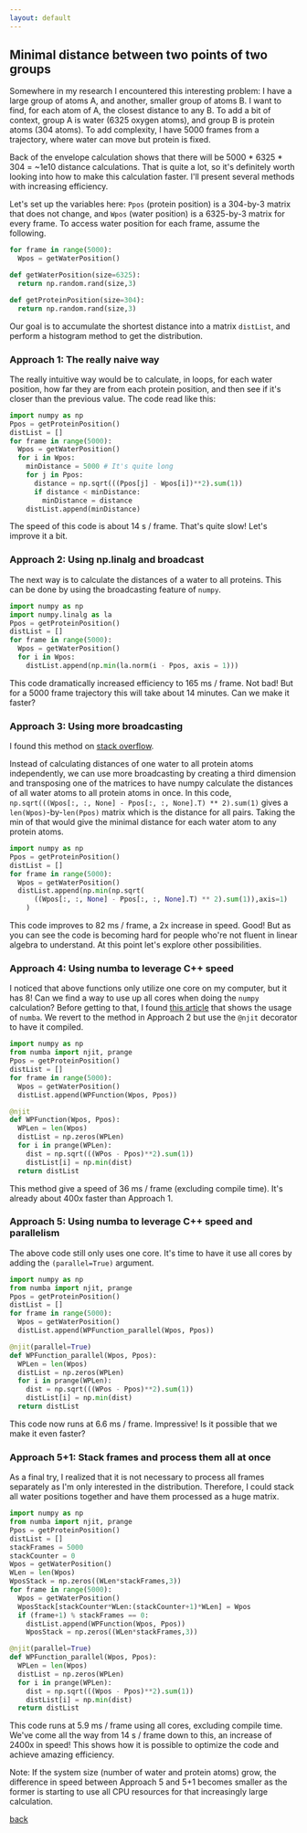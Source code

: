 ```yaml
---
layout: default
---
```


## Minimal distance between two points of two groups

Somewhere in my research I encountered this interesting problem: I have a large group of atoms A, and another, smaller group of atoms B. I want to find, for each atom of A, the closest distance to any B. To add a bit of context, group A is water (6325 oxygen atoms), and group B is protein atoms (304 atoms). To add complexity, I have 5000 frames from a trajectory, where water can move but protein is fixed.

Back of the envelope calculation shows that there will be 5000 * 6325 * 304 = \~1e10 distance calculations. That is quite a lot, so it's definitely worth looking into how to make this calculation faster. I'll present several methods with increasing efficiency.

Let's set up the variables here: `Ppos` (protein position) is a 304-by-3 matrix that does not change, and `Wpos` (water position) is a 6325-by-3 matrix for every frame. To access water position for each frame, assume the following.

```python
for frame in range(5000):
  Wpos = getWaterPosition()

def getWaterPosition(size=6325):
  return np.random.rand(size,3)

def getProteinPosition(size=304):
  return np.random.rand(size,3)
```

Our goal is to accumulate the shortest distance into a matrix `distList`, and perform a histogram method to get the distribution.

### Approach 1: The really naive way

The really intuitive way would be to calculate, in loops, for each water position, how far they are from each protein position, and then see if it's closer than the previous value. The code read like this:

```python
import numpy as np
Ppos = getProteinPosition()
distList = []
for frame in range(5000):
  Wpos = getWaterPosition()
  for i in Wpos:
    minDistance = 5000 # It's quite long
    for j in Ppos:
      distance = np.sqrt(((Ppos[j] - Wpos[i])**2).sum(1))
      if distance < minDistance:  
        minDistance = distance
    distList.append(minDistance)
```

The speed of this code is about 14 s / frame. That's quite slow! Let's improve it a bit.


### Approach 2: Using np.linalg and broadcast

The next way is to calculate the distances of a water to all proteins. This can be done by using the broadcasting feature of `numpy`. 

```python
import numpy as np
import numpy.linalg as la
Ppos = getProteinPosition()
distList = []
for frame in range(5000):
  Wpos = getWaterPosition()
  for i in Wpos:
    distList.append(np.min(la.norm(i - Ppos, axis = 1)))
```

This code dramatically increased efficiency to 165 ms / frame. Not bad! But for a 5000 frame trajectory this will take about 14 minutes. Can we make it faster?

### Approach 3: Using more broadcasting

I found this method on [stack overflow](https://stackoverflow.com/questions/28687321).

Instead of calculating distances of one water to all protein atoms independently, we can use more broadcasting by creating a third dimension and transposing one of the matrices to have numpy calculate the distances of all water atoms to all protein atoms in once.  In this code, `np.sqrt(((Wpos[:, :, None] - Ppos[:, :, None].T) ** 2).sum(1)` gives a `len(Wpos)`-by-`len(Ppos)` matrix which is the distance for all pairs. Taking the min of that would give the minimal distance for each water atom to any protein atoms.

```python
import numpy as np
Ppos = getProteinPosition()
distList = []
for frame in range(5000):
  Wpos = getWaterPosition()
  distList.append(np.min(np.sqrt(
      ((Wpos[:, :, None] - Ppos[:, :, None].T) ** 2).sum(1)),axis=1)
    )
```

This code improves to 82 ms / frame, a 2x increase in speed. Good! But as you can see the code is becoming hard for people who're not fluent in linear algebra to understand. At this point let's explore other possibilities.

### Approach 4: Using numba to leverage C++ speed

I noticed that above functions only utilize one core on my computer, but it has 8! Can we find a way to use up all cores when doing the `numpy` calculation? Before getting to that, I found [this article](https://louisabraham.github.io/articles/broadcasting-and-numba.html) that shows the usage of `numba`. We revert to the method in Approach 2 but use the `@njit` decorator to have it compiled.

```python
import numpy as np
from numba import njit, prange
Ppos = getProteinPosition()
distList = []
for frame in range(5000):
  Wpos = getWaterPosition()
  distList.append(WPFunction(Wpos, Ppos))

@njit
def WPFunction(Wpos, Ppos):
  WPLen = len(Wpos)
  distList = np.zeros(WPLen)
  for i in prange(WPLen):
    dist = np.sqrt(((WPos - Ppos)**2).sum(1))
    distList[i] = np.min(dist)
  return distList
```

This method give a speed of 36 ms / frame (excluding compile time). It's already about 400x faster than Approach 1.

### Approach 5: Using numba to leverage C++ speed and parallelism

The above code still only uses one core. It's time to have it use all cores by adding the `(parallel=True)` argument.

```python
import numpy as np
from numba import njit, prange
Ppos = getProteinPosition()
distList = []
for frame in range(5000):
  Wpos = getWaterPosition()
  distList.append(WPFunction_parallel(Wpos, Ppos))

@njit(parallel=True)
def WPFunction_parallel(Wpos, Ppos):
  WPLen = len(Wpos)
  distList = np.zeros(WPLen)
  for i in prange(WPLen):
    dist = np.sqrt(((WPos - Ppos)**2).sum(1))
    distList[i] = np.min(dist)
  return distList
```

This code now runs at 6.6 ms / frame. Impressive! Is it possible that we make it even faster?

### Approach 5+1: Stack frames and process them all at once

As a final try, I realized that it is not necessary to process all frames separately as I'm only interested in the distribution. Therefore, I could stack all water positions together and have them processed as a huge matrix.

```python
import numpy as np
from numba import njit, prange
Ppos = getProteinPosition()
distList = []
stackFrames = 5000
stackCounter = 0
Wpos = getWaterPosition()
WLen = len(Wpos)
WposStack = np.zeros((WLen*stackFrames,3))
for frame in range(5000):
  Wpos = getWaterPosition()
  WposStack[stackCounter*WLen:(stackCounter+1)*WLen] = Wpos
  if (frame+1) % stackFrames == 0:
    distList.append(WPFunction(Wpos, Ppos))
    WposStack = np.zeros((WLen*stackFrames,3))

@njit(parallel=True)
def WPFunction_parallel(Wpos, Ppos):
  WPLen = len(Wpos)
  distList = np.zeros(WPLen)
  for i in prange(WPLen):
    dist = np.sqrt(((Wpos - Ppos)**2).sum(1))
    distList[i] = np.min(dist)
  return distList
```

This code runs at 5.9 ms / frame using all cores, excluding compile time. We've come all the way from 14 s / frame down to this, an increase of 2400x in speed! This shows how it is possible to optimize the code and achieve amazing efficiency.

Note: If the system size (number of water and protein atoms) grow, the difference in speed between Approach 5 and 5+1 becomes smaller as the former is starting to use all CPU resources for that increasingly large calculation.

[back](./)
